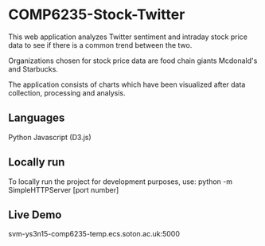 # COMP6235-Stock-Twitter

This web application analyzes Twitter sentiment and intraday stock price data to see if there is a common trend between the two. 

Organizations chosen for stock price data are food chain giants Mcdonald's and Starbucks. 

The application consists of charts which have been visualized after data collection, processing and analysis. 

## Languages
Python
Javascript (D3.js)

## Locally run

To locally run the project for development purposes, use:
python -m SimpleHTTPServer [port number]

## Live Demo
svm-ys3n15-comp6235-temp.ecs.soton.ac.uk:5000